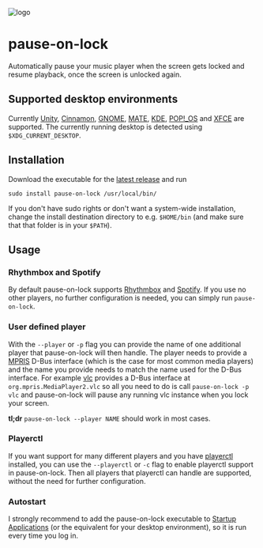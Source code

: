 ![logo](header.png)

# pause-on-lock

Automatically pause your music player when the screen gets locked and resume
playback, once the screen is unlocked again.

## Supported desktop environments

Currently [Unity](https://launchpad.net/unity),
[Cinnamon](https://github.com/linuxmint/Cinnamon),
[GNOME](https://www.gnome.org/), [MATE](https://mate-desktop.org/),
[KDE](https://kde.org/), [POP!\_OS](https://pop.system76.com) and
[XFCE](https://www.xfce.org) are supported. The currently running desktop is
detected using `$XDG_CURRENT_DESKTOP`.

## Installation

Download the executable for the [latest
release](https://github.com/folixg/pause-on-lock/releases/download/v2.1.0/pause-on-lock)
and run

```
sudo install pause-on-lock /usr/local/bin/
```

If you don't have sudo rights or don't want a system-wide installation, change
the install destination directory to e.g. `$HOME/bin` (and make sure that that
folder is in your `$PATH`).

## Usage

### Rhythmbox and Spotify

By default pause-on-lock supports
[Rhythmbox](https://wiki.gnome.org/Apps/Rhythmbox) and
[Spotify](https://www.spotify.com/us/download/linux/). If you use no other
players, no further configuration is needed, you can simply run
`pause-on-lock`.

### User defined player

With the `--player` or `-p` flag you can provide the name of one additional
player that pause-on-lock will then handle. The player needs to provide a
[MPRIS](http://specifications.freedesktop.org/mpris-spec/latest/) D-Bus
interface (which is the case for most common media players) and the name you
provide needs to match the name used for the D-Bus interface. For example
[vlc](https://videolan.org) provides a D-Bus interface at
`org.mpris.MediaPlayer2.vlc` so all you need to do is call `pause-on-lock -p
vlc` and pause-on-lock will pause any running vlc instance when you lock your
screen.

**tl;dr** `pause-on-lock --player NAME` should work in most cases.

### Playerctl

If you want support for many different players and you have
[playerctl](https://github.com/acrisci/playerctl) installed, you can use the
`--playerctl` or `-c` flag to enable playerctl support in pause-on-lock. Then
all players that playerctl can handle are supported, without the need for 
further configuration.

### Autostart

I strongly recommend to add the pause-on-lock executable to [Startup
Applications](https://help.ubuntu.com/stable/ubuntu-help/startup-applications.html)
(or the equivalent for your desktop environment), so it is run every time you
log in.
